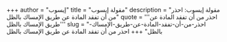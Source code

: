 +++
author = "إيسوب"
title = "مقولة إيسوب"
description = "مقولة إيسوب: احذر من أن تفقد المادة عن طريق الإمساك بالظل"
quote = '''احذر من أن تفقد المادة عن طريق الإمساك بالظل''' 
slug = "احذر-من-أن-تفقد-المادة-عن-طريق-الإمساك-بالظل"
+++
احذر من أن تفقد المادة عن طريق الإمساك بالظل
